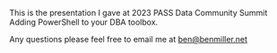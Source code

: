 This is the presentation I gave at 2023 PASS Data Community Summit
Adding PowerShell to your DBA toolbox.

Any questions please feel free to email me at ben@benmiller.net